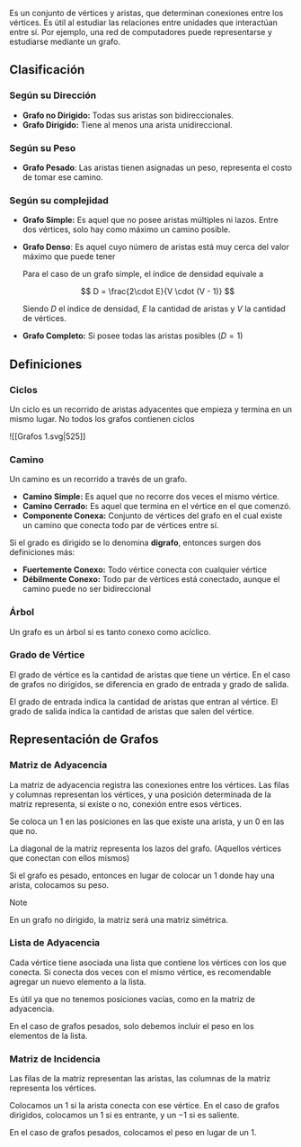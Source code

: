 Es un conjunto de vértices y aristas, que determinan conexiones entre los vértices. Es útil al estudiar las relaciones entre unidades que interactúan entre sí. Por ejemplo, una red de computadores puede representarse y estudiarse mediante un grafo.

## Clasificación

### Según su Dirección

- **Grafo no Dirigido:** Todas sus aristas son bidireccionales.
- **Grafo Dirigido:** Tiene al menos una arista unidireccional.

### Según su Peso

- **Grafo Pesado**: Las aristas tienen asignadas un peso, representa el costo de tomar ese camino.

### Según su complejidad

- **Grafo Simple:** Es aquel que no posee aristas múltiples ni lazos. Entre dos vértices, solo hay como máximo un camino posible.
- **Grafo Denso**: Es aquel cuyo número de aristas está muy cerca del valor máximo que puede tener

	Para el caso de un grafo simple, el índice de densidad equivale a

	$$
    D = \frac{2\cdot E}{V \cdot (V - 1)}
    $$

	Siendo $D$ el índice de densidad, $E$ la cantidad de aristas y $V$ la cantidad de vértices.

- **Grafo Completo:** Si posee todas las aristas posibles $(D = 1)$

## Definiciones

### Ciclos

Un ciclo es un recorrido de aristas adyacentes que empieza y termina en un mismo lugar. No todos los grafos contienen ciclos

![[Grafos 1.svg|525]]

### Camino

Un camino es un recorrido a través de un grafo.

- **Camino Simple:** Es aquel que no recorre dos veces el mismo vértice.
- **Camino Cerrado:** Es aquel que termina en el vértice en el que comenzó.
- **Componente Conexa:** Conjunto de vértices del grafo en el cual existe un camino que conecta todo par de vértices entre sí.

Si el grado es dirigido se lo denomina **digrafo**, entonces surgen dos definiciones más:

- **Fuertemente Conexo:** Todo vértice conecta con cualquier vértice
- **Débilmente Conexo:** Todo par de vértices está conectado, aunque el camino puede no ser bidireccional

### Árbol

Un grafo es un árbol si es tanto conexo como acíclico.

### Grado de Vértice

El grado de vértice es la cantidad de aristas que tiene un vértice. En el caso de grafos no dirigidos, se diferencia en grado de entrada y grado de salida.

El grado de entrada indica la cantidad de aristas que entran al vértice. El grado de salida indica la cantidad de aristas que salen del vértice.

## Representación de Grafos

### Matriz de Adyacencia

La matriz de adyacencia registra las conexiones entre los vértices. Las filas y columnas representan los vértices, y una posición determinada de la matriz representa, si existe o no, conexión entre esos vértices.

Se coloca un $1$ en las posiciones en las que existe una arista, y un 0 en las que no.

La diagonal de la matriz representa los lazos del grafo. (Aquellos vértices que conectan con ellos mismos)

Si el grafo es pesado, entonces en lugar de colocar un $1$ donde hay una arista, colocamos su peso.

> [!note]
> En un grafo no dirigido, la matriz será una matriz simétrica.

### Lista de Adyacencia

Cada vértice tiene asociada una lista que contiene los vértices con los que conecta. Si conecta dos veces con el mismo vértice, es recomendable agregar un nuevo elemento a la lista.

Es útil ya que no tenemos posiciones vacías, como en la matriz de adyacencia.

En el caso de grafos pesados, solo debemos incluir el peso en los elementos de la lista.

### Matriz de Incidencia

Las filas de la matriz representan las aristas, las columnas de la matriz representa los vértices.

Colocamos un $1$ si la arista conecta con ese vértice. En el caso de grafos dirigidos, colocamos un $1$ si es entrante, y un $-1$ si es saliente.

En el caso de grafos pesados, colocamos el peso en lugar de un $1$.
